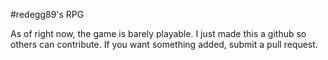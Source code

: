 #redegg89's RPG

As of right now, the game is barely playable. I just made this a github so others can contribute. If you want something added, submit a pull request.
